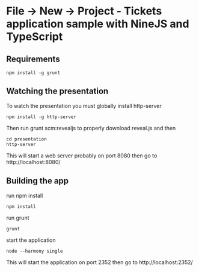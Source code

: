 # File -> New -> Project - Tickets application sample with NineJS and TypeScript


## Requirements

    npm install -g grunt

## Watching the presentation

To watch the presentation you must globally install http-server

    npm install -g http-server
    
Then run grunt scm:revealjs to properly download reveal.js and then

    cd presentation
    http-server
    
This will start a web server probably on port 8080 then go to http://localhost:8080/


## Building the app

run npm install

    npm install
    
run grunt

    grunt
    
start the application

    node --harmony single
    
This will start the application on port 2352 then go to http://localhost:2352/

